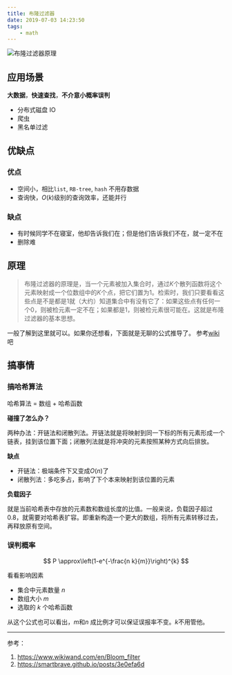 ```yaml
---
title: 布隆过滤器
date: 2019-07-03 14:23:50
tags:
    - math
---
```


![布隆过滤器原理](https://s2.ax1x.com/2019/07/03/Zte9JS.png)


## 应用场景

**大数据**，**快速查找**，**不介意小概率误判**

- 分布式磁盘 IO
- 爬虫
- 黑名单过滤

## 优缺点

### 优点

- 空间小，相比`list`, `RB-tree`, `hash` 不用存数据
- 查询快，$O(k)$级别的查询效率，还能并行

### 缺点

- 有时候同学不在寝室，他却告诉我们在；但是他们告诉我们不在，就一定不在
- 删除难

## 原理

> 布隆过滤器的原理是，当一个元素被加入集合时，通过$K$个散列函数将这个元素映射成一个位数组中的$K$个点，把它们置为1。检索时，我们只要看看这些点是不是都是1就（大约）知道集合中有没有它了：如果这些点有任何一个0，则被检元素一定不在；如果都是1，则被检元素很可能在。这就是布隆过滤器的基本思想。

一般了解到这里就可以。如果你还想看，下面就是无聊的公式推导了。
参考[wiki](https://www.wikiwand.com/en/Bloom_filter)吧


## 搞事情

### 搞哈希算法

哈希算法 = 数组 + 哈希函数

**碰撞了怎么办？**

两种办法：开链法和闭散列法。开链法就是将映射到同一下标的所有元素形成一个链表，挂到该位置下面；闭散列法就是将冲突的元素按照某种方式向后排放。

**缺点**

- 开链法：极端条件下又变成$O(n)$了
- 闭散列法：多吃多占，影响了下个本来映射到该位置的元素

**负载因子**

就是当前哈希表中存放的元素数和数组长度的比值。一般来说，负载因子超过 0.8，就需要对哈希表扩容。即重新构造一个更大的数组，将所有元素转移过去，再释放原有空间。

### 误判概率

$$
P \approx\left(1-e^{-\frac{n k}{m}}\right)^{k}
$$

看看影响因素

- 集合中元素数量 $n$
- 数组大小 $m$ 
- 选取的 $k$ 个哈希函数

从这个公式也可以看出，$m$和$n$ 成比例才可以保证误报率不变。$k$不用管他。

---

参考：

1. https://www.wikiwand.com/en/Bloom_filter
2. https://smartbrave.github.io/posts/3e0efa6d
